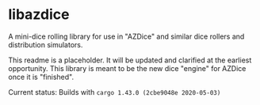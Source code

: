 # libazdice
A mini-dice rolling library for use in "AZDice" and similar dice rollers and distribution simulators.

This readme is a placeholder. It will be updated and clarified at the earliest opportunity.
This library is meant to be the new dice "engine" for AZDice once it is "finished".

Current status: Builds with `cargo 1.43.0 (2cbe9048e 2020-05-03)`
